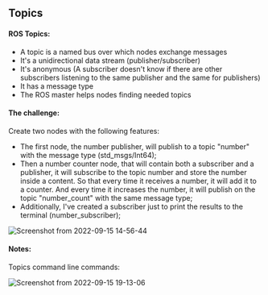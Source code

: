 ## Topics 

#### ROS Topics:

  - A topic is a named bus over which nodes exchange messages
  - It's a unidirectional data stream (publisher/subscriber)
  - It's anonymous (A subscriber doesn't know if there are other subscribers listening to the same publisher and the same for publishers)
  - It has a message type
  - The ROS master helps nodes finding needed topics

#### The challenge:

Create two nodes with the following features:
  - The first node, the number publisher, will publish to a topic "number" with the message type (std_msgs/Int64);
  - Then a number counter node, that will contain both a subscriber and a publisher, it will subscribe to the topic number and store the number inside a content. So that every time it receives a number, it will add it to a counter. And every time it increases the number, it will publish on the topic "number_count" with the same message type;
  - Additionally, I've created a subscriber just to print the results to the terminal (number_subscriber);


![Screenshot from 2022-09-15 14-56-44](https://user-images.githubusercontent.com/74921179/190422907-edb66a24-5a00-4f9f-a943-043f8352f9e4.png)


#### Notes:

Topics command line commands:

![Screenshot from 2022-09-15 19-13-06](https://user-images.githubusercontent.com/74921179/190479018-9f656d99-4678-4796-b9b7-a059f51348bf.png)
